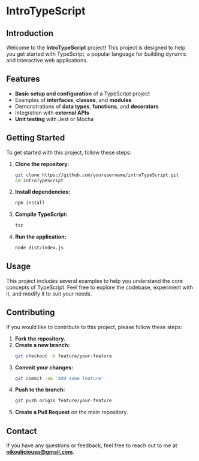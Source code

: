 # IntroTypeScript

## Introduction
Welcome to the **IntroTypeScript** project! This project is designed to help you get started with TypeScript, a popular language for building dynamic and interactive web applications.

## Features
- **Basic setup and configuration** of a TypeScript project
- Examples of **interfaces**, **classes**, and **modules**
- Demonstrations of **data types**, **functions**, and **decorators**
- Integration with **external APIs**
- **Unit testing** with Jest or Mocha

## Getting Started
To get started with this project, follow these steps:

1. **Clone the repository:**
   ```bash
   git clone https://github.com/yourusername/introTypeScript.git
   cd introTypeScript
   ```

2. **Install dependencies:**
   ```bash
   npm install
   ```

3. **Compile TypeScript:**
   ```bash
   tsc
   ```

4. **Run the application:**
   ```bash
   node dist/index.js
   ```

## Usage
This project includes several examples to help you understand the core concepts of TypeScript. Feel free to explore the codebase, experiment with it, and modify it to suit your needs.

## Contributing
If you would like to contribute to this project, please follow these steps:

1. **Fork the repository.**  
2. **Create a new branch:**
   ```bash
   git checkout -b feature/your-feature
   ```
3. **Commit your changes:**
   ```bash
   git commit -am 'Add some feature'
   ```
4. **Push to the branch:**
   ```bash
   git push origin feature/your-feature
   ```
5. **Create a Pull Request** on the main repository.

## Contact
If you have any questions or feedback, feel free to reach out to me at **nikouliciousp@gmail.com**.
